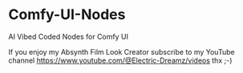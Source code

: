 # Comfy-UI-Nodes
AI Vibed Coded Nodes for Comfy UI

If you enjoy my Absynth Film Look Creator subscribe to my YouTube channel https://www.youtube.com/@Electric-Dreamz/videos thx ;-)
